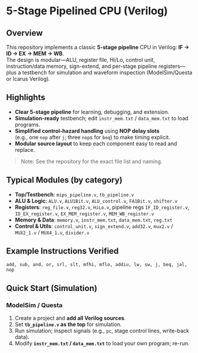 # 5-Stage Pipelined CPU (Verilog)

## Overview
This repository implements a classic **5-stage pipeline** CPU in Verilog:
**IF → ID → EX → MEM → WB**.  
The design is modular—ALU, register file, Hi/Lo, control unit, instruction/data
memory, sign-extend, and per-stage pipeline registers—plus a testbench for
simulation and waveform inspection (ModelSim/Questa or Icarus Verilog).

## Highlights
- **Clear 5-stage pipeline** for learning, debugging, and extension.
- **Simulation-ready** testbench; edit `instr_mem.txt` / `data_mem.txt` to load programs.
- **Simplified control-hazard handling** using **NOP delay slots**  
  (e.g., one `nop` after `j`; three `nop`s for `beq`) to make timing explicit.
- **Modular source layout** to keep each component easy to read and replace.

> Note: See the repository for the exact file list and naming.

## Typical Modules (by category)
- **Top/Testbench**: `mips_pipeline.v`, `tb_pipeline.v`
- **ALU & Logic**: `ALU.v`, `ALU1Bit.v`, `ALU_control.v`, `FA1Bit.v`, `shifter.v`
- **Registers**: `reg_file.v`, `reg32.v`, `HiLo.v`,
  pipeline regs `IF_ID_register.v`, `ID_EX_register.v`, `EX_MEM_register.v`, `MEM_WB_register.v`
- **Memory & Data**: `memory.v`, `instr_mem.txt`, `data_mem.txt`, `reg.txt`
- **Control & Utils**: `control_unit.v`, `sign_extend.v`, `add32.v`,
  `mux2.v` / `MUX2_1.v` / `MUX4_1.v`, `divider.v`

## Example Instructions Verified
`add, sub, and, or, srl, slt, mfhi, mflo, addiu, lw, sw, j, beq, jal, nop`

## Quick Start (Simulation)

### ModelSim / Questa
1. Create a project and **add all Verilog sources**.
2. Set **`tb_pipeline.v` as the top** for simulation.
3. Run simulation; inspect signals (e.g., `pc`, stage control lines, write-back data).
4. Modify **`instr_mem.txt` / `data_mem.txt`** to load your own program; re-run.
